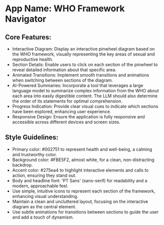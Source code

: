 # **App Name**: WHO Framework Navigator

## Core Features:

- Interactive Diagram: Display an interactive pinwheel diagram based on the WHO framework, visually representing the key areas of sexual and reproductive health.
- Section Details: Enable users to click on each section of the pinwheel to reveal detailed information about that specific area.
- Animated Transitions: Implement smooth transitions and animations when switching between sections of the diagram.
- AI-Powered Summaries: Incorporate a tool that leverages a large language model to summarize complex information from the WHO about each area into easily digestible content.  The LLM should also determine the order of its statements for optimal comprehension.
- Progress Indication: Provide clear visual cues to indicate which sections have been explored, enhancing user experience.
- Responsive Design: Ensure the application is fully responsive and accessible across different devices and screen sizes.

## Style Guidelines:

- Primary color: #002751 to represent health and well-being, a calming and trustworthy color.
- Background color: #FBE5F2, almost white, for a clean, non-distracting backdrop.
- Accent color: #275ea4 to highlight interactive elements and calls to action, ensuring they stand out.
- Body and headline font: 'PT Sans' (sans-serif) for readability and a modern, approachable feel.
- Use simple, intuitive icons to represent each section of the framework, enhancing visual understanding.
- Maintain a clean and uncluttered layout, focusing on the interactive diagram as the central element.
- Use subtle animations for transitions between sections to guide the user and add a touch of dynamism.